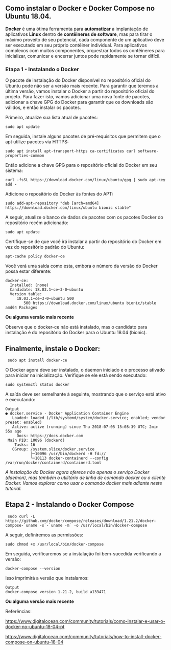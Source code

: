 ## Como instalar o Docker e Docker Compose no Ubuntu 18.04.

**Docker** é uma ótima ferramenta para **automatizar** a implantação de aplicativos **Linux** dentro de **contêineres de software**, mas para tirar o máximo proveito de seu potencial, cada componente de um aplicativo deve ser executado em seu próprio contêiner individual. Para aplicativos complexos com muitos componentes, orquestrar todos os contêineres para inicializar, comunicar e encerrar juntos pode rapidamente se tornar difícil.

### Etapa 1 - Instalando o Docker

O pacote de instalação do Docker disponível no repositório oficial do Ubuntu pode não ser a versão mais recente. Para garantir que teremos a última versão, vamos instalar o Docker a partir do repositório oficial do projeto. Para fazer isto, vamos adicionar uma nova fonte de pacotes, adicionar a chave GPG do Docker para garantir que os downloads são válidos, e então instalar os pacotes.

Primeiro, atualize sua lista atual de pacotes:

```console
sudo apt update

```

Em seguida, instale alguns pacotes de pré-requisitos que permitem que o apt utilize pacotes via HTTPS:

```console
sudo apt install apt-transport-https ca-certificates curl software-properties-common

```

Então adicione a chave GPG para o repositório oficial do Docker em seu sistema:

```console
curl -fsSL https://download.docker.com/linux/ubuntu/gpg | sudo apt-key add -

```

Adicione o repositório do Docker às fontes do APT:

```console
sudo add-apt-repository "deb [arch=amd64] https://download.docker.com/linux/ubuntu bionic stable"

```

A seguir, atualize o banco de dados de pacotes com os pacotes Docker do repositório recém adicionado:

```console
sudo apt update

```

Certifique-se de que você irá instalar a partir do repositório do Docker em vez do repositório padrão do Ubuntu:

```console
apt-cache policy docker-ce

```

Você verá uma saída como esta, embora o número da versão do Docker possa estar diferente:

```console
docker-ce:
  Installed: (none)
  Candidate: 18.03.1~ce~3-0~ubuntu
  Version table:
     18.03.1~ce~3-0~ubuntu 500
        500 https://download.docker.com/linux/ubuntu bionic/stable amd64 Packages

```

**Ou alguma versão mais recente**

Observe que o docker-ce não está instalado, mas o candidato para instalação é do repositório do Docker para o Ubuntu 18.04 (bionic).

## Finalmente, instale o Docker:

```console
 sudo apt install docker-ce

```

O Docker agora deve ser instalado, o daemon iniciado e o processo ativado para iniciar na inicialização. Verifique se ele está sendo executado:

```console
sudo systemctl status docker

```

A saída deve ser semelhante à seguinte, mostrando que o serviço está ativo e executando:

```console
Output
● docker.service - Docker Application Container Engine
   Loaded: loaded (/lib/systemd/system/docker.service; enabled; vendor preset: enabled)
   Active: active (running) since Thu 2018-07-05 15:08:39 UTC; 2min 55s ago
     Docs: https://docs.docker.com
 Main PID: 10096 (dockerd)
    Tasks: 16
   CGroup: /system.slice/docker.service
           ├─10096 /usr/bin/dockerd -H fd://
           └─10113 docker-containerd --config /var/run/docker/containerd/containerd.toml

```

*A instalação do Docker agora oferece não apenas o serviço Docker (daemon), mas também o utilitário de linha de comando docker ou o cliente Docker. Vamos explorar como usar o comando docker mais adiante neste tutorial.*




## Etapa 2 - Instalando o Docker Compose

```console
 sudo curl -L https://github.com/docker/compose/releases/download/1.21.2/docker-compose-`uname -s`-`uname -m` -o /usr/local/bin/docker-compose

```

A seguir, definiremos as permissões:

```console
sudo chmod +x /usr/local/bin/docker-compose

```

Em seguida, verificaremos se a instalação foi bem-sucedida verificando a versão:

```console
docker-compose --version

```

Isso imprimirá a versão que instalamos:

```console
Output
docker-compose version 1.21.2, build a133471

```

**Ou alguma versão mais recente**

Referências:

https://www.digitalocean.com/community/tutorials/como-instalar-e-usar-o-docker-no-ubuntu-18-04-pt

https://www.digitalocean.com/community/tutorials/how-to-install-docker-compose-on-ubuntu-18-04
